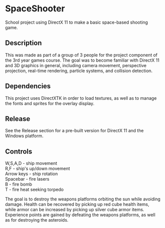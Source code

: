 # SpaceShooter
School project using DirectX 11 to make a basic space-based shooting game.

## Description
This was made as part of a group of 3 people for the project component of the 3rd year games course. The goal was to become familiar with DirectX 11 and 3D graphics in general, including camera movement, perspective projection, real-time rendering, particle systems, and collision detection.

## Dependencies
This project uses DirectXTK in order to load textures, as well as to manage the fonts and sprites for the overlay display.

## Release
See the Release section for a pre-built version for DirectX 11 and the Windows platform.

## Controls
W,S,A,D    - ship movement  
R,F        - ship's up/down movement  
Arrow keys - ship rotation  
Spacebar   - fire lasers  
B          - fire bomb  
T          - fire heat seeking torpedo  
  
The goal is to destroy the weapons platforms orbiting the sun while avoiding damage. Health can be recovered by picking up red cube health items, while armor can be increased by picking up silver cube armor items. Experience points are gained by defeating the weapons platforms, as well as for destroying the asteroids.
